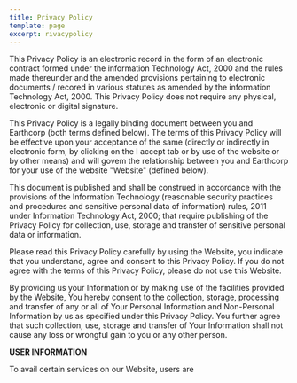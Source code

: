 ```yaml
---
title: Privacy Policy
template: page
excerpt: rivacypolicy
---
```

This Privacy Policy is an electronic record in the form of an electronic contract formed under the information Technology Act, 2000 and the rules made thereunder and the amended provisions pertaining to electronic documents / recored in various statutes as amended by the information Technology Act, 2000. This Privacy Policy does not require any physical, electronic or digital signature.

This Privacy Policy is a legally binding document between you and Earthcorp (both terms defined below). The terms of this Privacy Policy will be effective upon your acceptance of the same (directly or indirectly in electronic form, by clicking on the I accept tab or by use of the website or by other means) and will govem the relationship between you and Earthcorp for your use of the website "Website" (defined below).

This document is published and shall be construed in accordance with the provisions of the Information Technology (reasonable security practices and procedures and sensitive personal data of information) rules, 2011 under Information Technology Act, 2000; that require publishing of the Privacy Policy for collection, use, storage and transfer of sensitive personal data or information.

Please read this Privacy Policy carefully by using the Website, you indicate that you understand, agree and consent to this Privacy Policy. If you do not agree with the terms of this Privacy Policy, please do not use this Website.

By providing us your Information or by making use of the facilities provided by the Website, You hereby consent to the collection, storage, processing and transfer of any or all of Your Personal Information and Non-Personal Information by us as specified under this Privacy Policy. You further agree that such collection, use, storage and transfer of Your Information shall not cause any loss or wrongful gain to you or any other person. 

**USER INFORMATION**

To avail certain services on our Website, users are 


